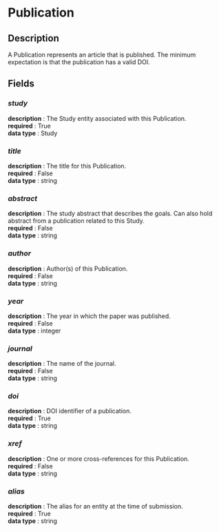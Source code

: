 # Publication

## Description

A Publication represents an article that is published. The minimum expectation is that the publication has a valid DOI.

## Fields

### ***study***<br>
**description** : The Study entity associated with this Publication.<br>
**required** : True<br>
**data type** : Study <br>
### ***title***<br>
**description** : The title for this Publication.<br>
**required** : False<br>
**data type** : string <br>
### ***abstract***<br>
**description** : The study abstract that describes the goals. Can also hold abstract from a publication related to this Study.<br>
**required** : False<br>
**data type** : string <br>
### ***author***<br>
**description** : Author(s) of this Publication.<br>
**required** : False<br>
**data type** : string <br>
### ***year***<br>
**description** : The year in which the paper was published.<br>
**required** : False<br>
**data type** : integer <br>
### ***journal***<br>
**description** : The name of the journal.<br>
**required** : False<br>
**data type** : string <br>
### ***doi***<br>
**description** : DOI identifier of a publication.<br>
**required** : True<br>
**data type** : string <br>
### ***xref***<br>
**description** : One or more cross-references for this Publication.<br>
**required** : False<br>
**data type** : string <br>
### ***alias***<br>
**description** : The alias for an entity at the time of submission.<br>
**required** : True<br>
**data type** : string <br>

